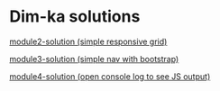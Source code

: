 # Dim-ka solutions

[module2-solution (simple responsive grid)](module2-solution/index.html)

[module3-solution (simple nav with bootstrap)](module3-solution/index.html)

[module4-solution (open console log to see JS output)](module4-solution/index.html)
